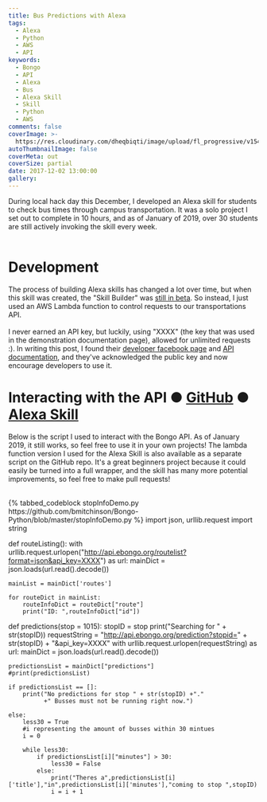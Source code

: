 ```yaml
---
title: Bus Predictions with Alexa
tags:
  - Alexa
  - Python
  - AWS
  - API
keywords:
  - Bongo
  - API
  - Alexa
  - Bus
  - Alexa Skill
  - Skill
  - Python
  - AWS
comments: false
coverImage: >-
  https://res.cloudinary.com/dheqbiqti/image/upload/fl_progressive/v1546745048/Projects/Bongo/bongo.jpg
autoThumbnailImage: false
coverMeta: out
coverSize: partial
date: 2017-12-02 13:00:00
gallery:
---
```


During local hack day this December, I developed an Alexa skill for students to check bus times through campus transportation. It was a solo project I set out to complete in 10 hours, and as of January of 2019, over 30 students are still actively invoking the skill every week. 
</br></br>
<!-- More --> 

# Development

The process of building Alexa skills has changed a lot over time, but when this skill was created, the "Skill Builder" was [still in beta](https://developer.amazon.com/blogs/alexa/post/02d828b6-3144-46ea-9b4c-5ed2cbfadb9c/announcing-new-alexa-skill-builder-beta-a-tool-for-creating-skills). So instead, I just used an AWS Lambda function to control requests to our transportations API.
</br></br>
I never earned an API key, but luckily, using "XXXX" (the key that was used in the demonstration documentation page), allowed for unlimited requests :). In writing this post, I found their [developer facebook page](https://www.facebook.com/bongodevelopers/) and [API documentation](https://api.ebongo.org/), and they've acknowledged the public key and now encourage developers to use it.
</br>

# Interacting with the API ● [GitHub](https://github.com/bmitchinson/Bongo-Python/tree/master) ● [Alexa Skill](https://www.amazon.com/Mitchinson-Apps-Bongo/dp/B077X254MN/)
Below is the script I used to interact with the Bongo API. As of January 2019, it still works, so feel free to use it in your own projects!
The lambda function version I used for the Alexa Skill is also available as a separate script on the GitHub repo. It's a great beginners project because it could easily be turned into a full wrapper, and the skill has many more potential improvements, so feel free to make pull requests!
</br></br>

<div style="height:600px;overflow-y:scroll">
{% tabbed_codeblock stopInfoDemo.py https://github.com/bmitchinson/Bongo-Python/blob/master/stopInfoDemo.py %}
      <!-- tab python -->
import json, urllib.request
import string

def routeListing():
    with urllib.request.urlopen("http://api.ebongo.org/routelist?format=json&api_key=XXXX") as url:
            mainDict = json.loads(url.read().decode())

    mainList = mainDict['routes']

    for routeDict in mainList:
        routeInfoDict = routeDict["route"]
        print("ID: ",routeInfoDict["id"])

def predictions(stop = 1015):
    stopID = stop
    print("Searching for " + str(stopID))
    requestString = "http://api.ebongo.org/prediction?stopid=" + str(stopID) + "&api_key=XXXX"
    with urllib.request.urlopen(requestString) as url:
            mainDict = json.loads(url.read().decode())

    predictionsList = mainDict["predictions"]
    #print(predictionsList)
    
    if predictionsList == []:
        print("No predictions for stop " + str(stopID) +"."
              +" Busses must not be running right now.")

    else:
        less30 = True
        #i representing the amount of busses within 30 mintues
        i = 0

        while less30:
            if predictionsList[i]["minutes"] > 30:
                less30 = False
            else:
                print("Theres a",predictionsList[i]['title'],"in",predictionsList[i]['minutes'],"coming to stop ",stopID)
                i = i + 1

def main():
    stop = int(input("Please Enter Stop ID: "))  #1015 is currier bus stop near burge
    predictions(stop)
    
if __name__ == "__main__":
main()

      <!-- endtab -->
  {% endtabbed_codeblock %}
</div>
